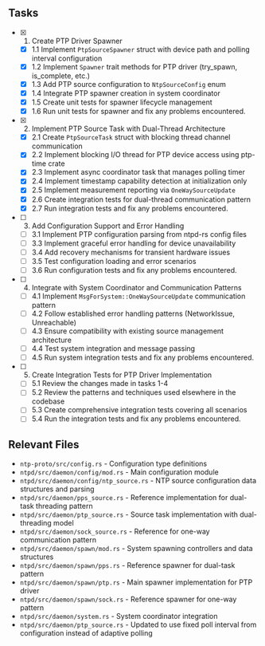 ## Tasks

- [x] 1. Create PTP Driver Spawner
  - [x] 1.1 Implement `PtpSourceSpawner` struct with device path and polling interval configuration
  - [x] 1.2 Implement `Spawner` trait methods for PTP driver (try_spawn, is_complete, etc.)
  - [x] 1.3 Add PTP source configuration to `NtpSourceConfig` enum
  - [x] 1.4 Integrate PTP spawner creation in system coordinator
  - [x] 1.5 Create unit tests for spawner lifecycle management
  - [x] 1.6 Run unit tests for spawner and fix any problems encountered.
- [x] 2. Implement PTP Source Task with Dual-Thread Architecture
  - [x] 2.1 Create `PtpSourceTask` struct with blocking thread channel communication
  - [x] 2.2 Implement blocking I/O thread for PTP device access using ptp-time crate
  - [x] 2.3 Implement async coordinator task that manages polling timer
  - [x] 2.4 Implement timestamp capability detection at initialization only
  - [x] 2.5 Implement measurement reporting via `OneWaySourceUpdate`
  - [x] 2.6 Create integration tests for dual-thread communication pattern
  - [x] 2.7 Run integration tests and fix any problems encountered.
- [ ] 3. Add Configuration Support and Error Handling
  - [ ] 3.1 Implement PTP configuration parsing from ntpd-rs config files
  - [ ] 3.3 Implement graceful error handling for device unavailability
  - [ ] 3.4 Add recovery mechanisms for transient hardware issues
  - [ ] 3.5 Test configuration loading and error scenarios
  - [ ] 3.6 Run configuration tests and fix any problems encountered.
- [ ] 4. Integrate with System Coordinator and Communication Patterns
  - [ ] 4.1 Implement `MsgForSystem::OneWaySourceUpdate` communication pattern
  - [ ] 4.2 Follow established error handling patterns (NetworkIssue, Unreachable)
  - [ ] 4.3 Ensure compatibility with existing source management architecture
  - [ ] 4.4 Test system integration and message passing
  - [ ] 4.5 Run system integration tests and fix any problems encountered.
- [ ] 5. Create Integration Tests for PTP Driver Implementation
  - [ ] 5.1 Review the changes made in tasks 1-4
  - [ ] 5.2 Review the patterns and techniques used elsewhere in the codebase
  - [ ] 5.3 Create comprehensive integration tests covering all scenarios
  - [ ] 5.4 Run the integration tests and fix any problems encountered.

## Relevant Files

- `ntp-proto/src/config.rs` - Configuration type definitions
- `ntpd/src/daemon/config/mod.rs` - Main configuration module
- `ntpd/src/daemon/config/ntp_source.rs` - NTP source configuration data structures and parsing
- `ntpd/src/daemon/pps_source.rs` - Reference implementation for dual-task threading pattern
- `ntpd/src/daemon/ptp_source.rs` - Source task implementation with dual-threading model
- `ntpd/src/daemon/sock_source.rs` - Reference for one-way communication pattern
- `ntpd/src/daemon/spawn/mod.rs` - System spawning controllers and data structures
- `ntpd/src/daemon/spawn/pps.rs` - Reference spawner for dual-task pattern
- `ntpd/src/daemon/spawn/ptp.rs` - Main spawner implementation for PTP driver
- `ntpd/src/daemon/spawn/sock.rs` - Reference spawner for one-way pattern
- `ntpd/src/daemon/system.rs` - System coordinator integration
- `ntpd/src/daemon/ptp_source.rs` - Updated to use fixed poll interval from configuration instead of adaptive polling
